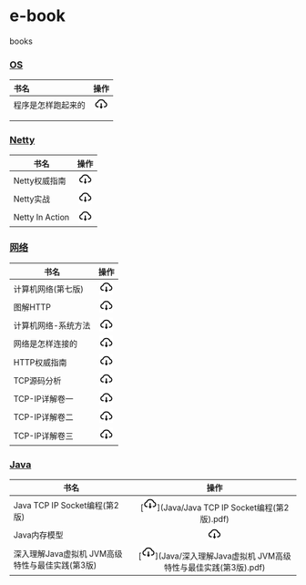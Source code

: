 # e-book

books



### [OS](计算机系统)

| 书名               |                             操作                             |
| :----------------- | :----------------------------------------------------------: |
| 程序是怎样跑起来的 | [![](./.asserts/download.png)](计算机系统/程序是怎样跑起来的.pdf) |
|                    |                                                              |
|                    |                                                              |

### [Netty](netty)

| 书名            |                             操作                             |
| --------------- | :----------------------------------------------------------: |
| Netty权威指南   |   [![](./.asserts/download.png)](netty/Netty权威指南.pdf)    |
| Netty实战       |     [![](./.asserts/download.png)](netty/Netty实战.pdf)      |
| Netty In Action | [![](./.asserts/download.png)](netty/NettyInAction第五版.pdf) |

### [网络](网络)

| 书名                |                             操作                             |
| ------------------- | :----------------------------------------------------------: |
| 计算机网络(第七版)  | [![](./.asserts/download.png)](网络/计算机网络(第七版).pdf)  |
| 图解HTTP            |     [![](./.asserts/download.png)](网络/图解HTTP%20.pdf)     |
| 计算机网络-系统方法 | [![](./.asserts/download.png)](网络/计算机网络-系统方法.pdf) |
| 网络是怎样连接的    |  [![](./.asserts/download.png)](网络/网络是怎样连接的.pdf)   |
| HTTP权威指南        |    [![](./.asserts/download.png)](网络/HTTP权威指南.pdf)     |
| TCP源码分析         |     [![](./.asserts/download.png)](网络/tcp源码分析.pdf)     |
| TCP-IP详解卷一      |   [![](./.asserts/download.png)](网络/TCP-IP详解卷一.pdf)    |
| TCP-IP详解卷二      |   [![](./.asserts/download.png)](网络/TCP-IP详解卷二.pdf)    |
| TCP-IP详解卷三      |   [![](./.asserts/download.png)](网络/TCP-IP详解卷三.pdf)    |

### [Java](网络)

| 书名                                            |                             操作                             |
| ----------------------------------------------- | :----------------------------------------------------------: |
| Java TCP IP Socket编程(第2版)                   | [![](./.asserts/download.png)](Java/Java TCP IP Socket编程(第2版).pdf) |
| Java内存模型                                    |    [![](./.asserts/download.png)](Java/Java内存模型.pdf)     |
| 深入理解Java虚拟机 JVM高级特性与最佳实践(第3版) | [![](./.asserts/download.png)](Java/深入理解Java虚拟机 JVM高级特性与最佳实践(第3版).pdf) |
